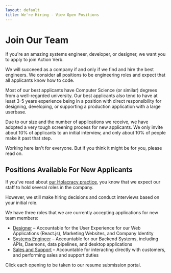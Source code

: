 ```yaml
---
layout: default
title: We're Hiring - View Open Positions
---
```


# Join Our Team

If you're an amazing systems engineer, developer, or designer, we want
you to apply to join Action Verb.

We will succeeed as a company if and only if we find and hire the best
engineers.  We consider all positions to be engineering roles and expect
that all applicants know how to code.

Most of our best applicants have Computer Science (or similar) degrees
from a well-regarded university.  Our best applicants also tend
to have at least 3-5 years experience being in a position with direct
responsibility for designing, developing, or supporting a production
application with a large userbase.

Due to our size and the number of applications we receive, we have
adopted a very tough screening process for new applicants.  We only
invite about 10% of applicants to an initial interview, and only about
10% of people make it past that step.

Working here isn't for everyone.  But if you think it might be for you,
please read on.


## Positions Available For New Applicants

If you've read about [our Holacracy practice](/holacracy), you know that
we expect our staff to hold several roles in the company.

However, we still make hiring decisions and conduct interviews
based on your initial role.

We have three roles that we are currently accepting applications for new team members:

 * <a
 href="http://actionverb.applytojob.com/apply/S0OYVR/HolacracyPowered-BrickFTP-Seeks-FullTime-Designer-For-Our-Web-Applications-Reactjs-Marketing-Websites-And-Corporate-Identity" target="_blank">Designer</a> &ndash; Accountable for the User Experience for our Web Applications (React.js), Marketing Websites, and Company Identity
 * <a href="http://actionverb.applytojob.com/apply/XewrZe/HolacracyPowered-BrickFTP-Seeks-Senior-Developer-To-Fill-Systems-And-Application-Development-And-Other-Roles-Ruby-Java-C" target="_blank">Systems Engineer</a> &ndash; Accountable for our Backend Systems, including APIs, Daemons, data pipelines, and desktop applications
 * <a href="http://actionverb.applytojob.com/apply/b9YTLViLIw/HolacracyPowered-BrickFTP-Seeks-FullTime-SupportSales-Engineer-For-Its-Cloud-Storage-Products" target="_blank">Sales and Support</a> &ndash; Accountable for interacting directly with customers, and performing sales and support duties

Click each opening to be taken to our resume submission portal.
